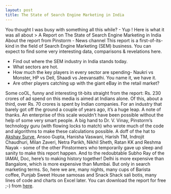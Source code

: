 ```yaml
---
layout: post
title: The State of Search Engine Marketing in India
---
```


You thought I was busy with something all this while? - Yup ! Here is
what it was all about \> A Report on The State of Search Engine
Marketing in India About the report from Pinstorm - News channel This
report is a first-of-its-kind in the field of Search Engine Marketing
(SEM) business. You can expect to find some very interesting data,
comparisons & revelations here.

-   Find out where the SEM industry in India stands today.
-   What sectors are hot.
-   How much the key players in every sector are spending- Naukri vs
    Monster, HP vs Dell, Shaadi vs Jeevansathi. You name it, we have it.
-   Are other players catching up with the giant eBay in the retail
    market?

Some coOL, funny and interesting tit-bits straight from the report: Rs.
230 crores of ad spend on this media is aimed at Indians alone. Of this,
about a third, over Rs. 70 crores is spent by Indian companies. For an
industry that barely got off the ground a couple of years ago, it’s a
huge leap. A note of thanks. An enterprise of this scale wouldn’t have
been possible without the help of some very smart people. A big hand to
Dr. V. Vinay, Pinstorm’s technology guru (with flowing locks to match)
who wrote much of the code and algorithms to make these calculations
possible. A doff of the hat to [Akshay Surve][], Ansoo Gupta, Hanisha
Vaswani, Harish TM, Indrojit Chaudhuri, Milan Zaveri, Netra Parikh,
Nikhil Sheth, Ratan KK and Reshma Nayak - some of the other Pinstormers
who temporarily gave up sleep and sanity to make this report happen. And
to the redoubtable Subho Ray of the IAMAI, Doc, here’s to making history
together! Delhi is more expensive than Bangalore, which is more
expensive than Mumbai. But only in search marketing terms. So, here we
are, many nights, many cups of Barista coffee, Punjab Sweet House
samosas and Snack Shack sali botis, many lines of code and charts on
Excel later. You can download the report for free ;-) from [here][].

  [Akshay Surve]: http://www.akshaysurve.com//
    "Akshay Surve » Home  A note of thanks. An enterprise of this scale wouldn't have been possible without the help of some very smart people. A big hand to Dr. V. Vinay, Pinstorm's technology guru (with flowing locks to match) who wrote much of the code and algorithms to make these calculations possible. A doff of the hat to Akshay Surve, Ansoo Gupta, Hanisha Vaswani, Harish TM, Indrojit Chaudhuri, Milan Zaveri, Netra Parikh, Nikhil Sheth, Ratan KK and Reshma Nayak - some of the other Pinstormers who temporarily gave up sleep and sanity to make this report happen. And to the redoubtable Subho Ray of the IAMAI, Doc, here’s to making history together!   Delhi is more expensive than Bangalore, which is more expensive than Mumbai. But only in search marketing terms.  So, here we are, many nights, many cups of Barista coffee, Punjab Sweet House samosas and Snack Shack sali botis, many lines of code and charts on Excel later. Rs. 230 crores of ad spend on this media is aimed at Indians alone. Of this, about a third, over Rs. 70 crores is spent by Indian companies. For an industry that barely got off the ground a couple of years ago, it's a huge leap.  A note of thanks. An enterprise of this scale wouldn't have been possible without the help of some very smart people. A big hand to Dr. V. Vinay, Pinstorm's technology guru (with flowing locks to match) who wrote much of the code and algorithms to make these calculations possible. A doff of the hat to Akshay Surve, Ansoo Gupta, Hanisha Vaswani, Harish TM, Indrojit Chaudhuri, Milan Zaveri, Netra Parikh, Nikhil Sheth, Ratan KK and Reshma Nayak - some of the other Pinstormers who temporarily gave up sleep and sanity to make this report happen. And to the redoubtable Subho Ray of the IAMAI, Doc, here’s to making history together!   Delhi is more expensive than Bangalore, which is more expensive than Mumbai. But only in search marketing terms.  So, here we are, many nights, many cups of Barista coffee, Punjab Sweet House samosas and Snack Shack sali botis, many lines of code and charts on Excel later. Akshay Surve » Home"
  [here]: http://pinstorm.com/news/?p=24
    "Pinstorm - The State of Search Engine Marketing in India"
